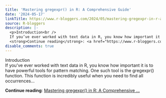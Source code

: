 ```yaml
---
title: 'Mastering gregexpr() in R: A Comprehensive Guide'
date: '2024-05-17'
linkTitle: https://www.r-bloggers.com/2024/05/mastering-gregexpr-in-r-a-comprehensive-guide/
source: R-bloggers
description: |-
  <p>Introduction<br />
  If you’ve ever worked with text data in R, you know how important it is to have powerful tools for pattern matching. One such tool is the gregexpr() function. This function is incredibly useful when you need to find all occurrences...</p>
  <strong>Continue reading</strong>: <a href="https://www.r-bloggers.com/2024/05/mastering-gregexpr-in-r-a-comprehensive-guide/">Mastering gregexpr() in R: A Comprehensive ...
disable_comments: true
---
```

<p>Introduction<br />
If you’ve ever worked with text data in R, you know how important it is to have powerful tools for pattern matching. One such tool is the gregexpr() function. This function is incredibly useful when you need to find all occurrences...</p>
<strong>Continue reading</strong>: <a href="https://www.r-bloggers.com/2024/05/mastering-gregexpr-in-r-a-comprehensive-guide/">Mastering gregexpr() in R: A Comprehensive ...